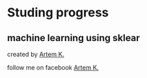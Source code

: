 # Studing progress

## machine learning using sklear

created by [Artem K.](https://github.com/Kryvonis)

follow me on facebook [Artem K.](https://www.facebook.com/artem.kryvonis)
